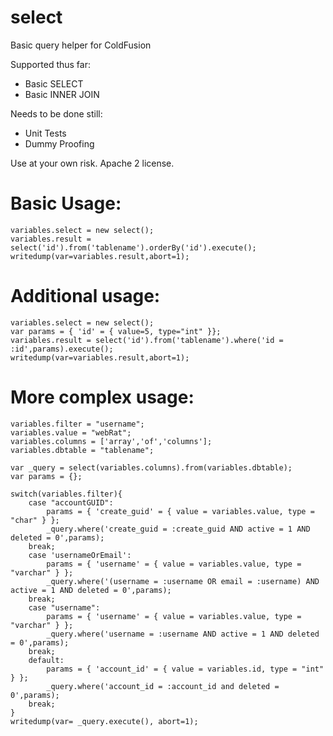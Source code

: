select
======
Basic query helper for ColdFusion

Supported thus far:
* Basic SELECT
* Basic INNER JOIN

Needs to be done still:
* Unit Tests
* Dummy Proofing

Use at your own risk. Apache 2 license.

Basic Usage:
============
	variables.select = new select();
	variables.result = select('id').from('tablename').orderBy('id').execute();
	writedump(var=variables.result,abort=1);

Additional usage:
=================
	variables.select = new select();
	var params = { 'id' = { value=5, type="int" }};
	variables.result = select('id').from('tablename').where('id = :id',params).execute();
	writedump(var=variables.result,abort=1);

More complex usage:
===================
	variables.filter = "username";
	variables.value = "webRat";
	variables.columns = ['array','of','columns'];
	variables.dbtable = "tablename";

	var _query = select(variables.columns).from(variables.dbtable);
	var params = {};

	switch(variables.filter){
		case "accountGUID":
			params = { 'create_guid' = { value = variables.value, type = "char" } };
			_query.where('create_guid = :create_guid AND active = 1 AND deleted = 0',params);
		break;
		case 'usernameOrEmail':
			params = { 'username' = { value = variables.value, type = "varchar" } };
			_query.where('(username = :username OR email = :username) AND active = 1 AND deleted = 0',params);
		break;
		case "username":
			params = { 'username' = { value = variables.value, type = "varchar" } };
			_query.where('username = :username AND active = 1 AND deleted = 0',params);
		break;
		default:
			params = { 'account_id' = { value = variables.id, type = "int" } };
			_query.where('account_id = :account_id and deleted = 0',params);
		break;
	}
	writedump(var= _query.execute(), abort=1);